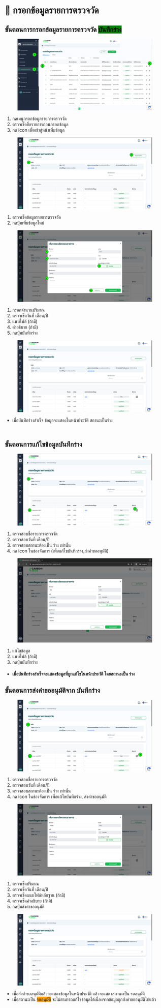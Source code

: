 # 📝 กรอกข้อมูลรายการตรวจวัด

## **ขั้นตอนการ**กรอกข้อมูลรายการตรวจวัด <mark style="background-color:green;">**บันทึกร่าง**</mark>

<figure><img src="../.gitbook/assets/image (34).png" alt=""><figcaption></figcaption></figure>

1. กดเมนูกรอกข้อมูลรายการตรวจวัด
2. ตรวจเช็คชื่อรายการก่อนกรอกข้อมูล
3. กด icon เพื่อเข้าสู่หน้าเพิ่มข้อมูล



<figure><img src="../.gitbook/assets/image (36).png" alt=""><figcaption></figcaption></figure>

1. ตรวจเช็คข้อมูลรายการตรวจวัด
2. กดปุ่มเพิ่มข้อมูลใหม่



<figure><img src="../.gitbook/assets/image (38).png" alt=""><figcaption></figcaption></figure>

1. กรอกจำนวนปริมาณ
2. ตรวจเช็ควันที่ เดือน/ปี
3. แนบไฟล์ (ถ้ามี)
4. คำอธิบาย (ถ้ามี)
5. กดปุ่มบันทึกร่าง



<figure><img src="../.gitbook/assets/image (40).png" alt=""><figcaption></figcaption></figure>

* เมื่อบันทึกร่างสำเร็จ ข้อมูลจะแสดงในหน้าประวัติ สถานะเป็นร่าง

\
**ขั้นตอนการแก้ไขข้อมูลบันทึกร่าง**
-----------------------------------

<figure><img src="../.gitbook/assets/image (41).png" alt=""><figcaption></figcaption></figure>

1. ตรวจสอบชื่อรายการตรวจวัด
2. ตรวจสอบวันที่ เดือน/ปี
3. ตรวจสอบสถานะต้องเป็น ร่าง เท่านั้น
4. กด icon ในช่องจัดการ (เพื่อแก้ไขบันทึกร่าง,ส่งคำขออนุมัติ)



<figure><img src="../.gitbook/assets/image (196).png" alt=""><figcaption></figcaption></figure>

1. แก้ไขข้อมูล
2. แนบไฟล์ (ถ้ามี)
3. กดปุ่มบันทึกร่าง

* #### เมื่อบันทึกร่างสำเร็จจะแสดงข้อมูลที่ถูกแก้ไขในหน้าประวัติ โดยสถานะเป็น ร่าง



## **ขั้นตอนการส่งคำขออนุมัติจาก บันทึกร่าง**

<figure><img src="../.gitbook/assets/image (3) (1).png" alt=""><figcaption></figcaption></figure>

1. ตรวจสอบชื่อรายการตรวจวัด
2. ตรวจสอบวันที่ เดือน/ปี
3. ตรวจสอบสถานะต้องเป็น ร่าง เท่านั้น
4. กด icon ในช่องจัดการ เพื่อแก้ไขบันทึกร่าง, ส่งคำขออนุมัติ



<figure><img src="../.gitbook/assets/image (3) (1) (1).png" alt=""><figcaption></figcaption></figure>

1. ตรวจเช็คปริมาณ
2. ตรวจเช็ควันที่ เดือน/ปี
3. ตรวจเช็คแนบไฟล์หลักฐาน (ถ้ามี)
4. ตรวจเช็คคำอธิบาย (ถ้ามี)
5. กดปุ่มส่งคำขออนุมัติ



<figure><img src="../.gitbook/assets/image (4) (1).png" alt=""><figcaption></figcaption></figure>

* เมื่อส่งคำขออนุมัติแล้วจะแสดงข้อมูลในหน้าประวัติ แล้วจะแสดงสถานะเป็น รออนุมัติ
* เมื่อสถานะเป็น <mark style="background-color:orange;">รออนุมัติ</mark> จะไม่สามารถแก้ไขข้อมูลได้เนื่องจากข้อมูลถูกส่งคำขออนุมัติไปแล้ว

